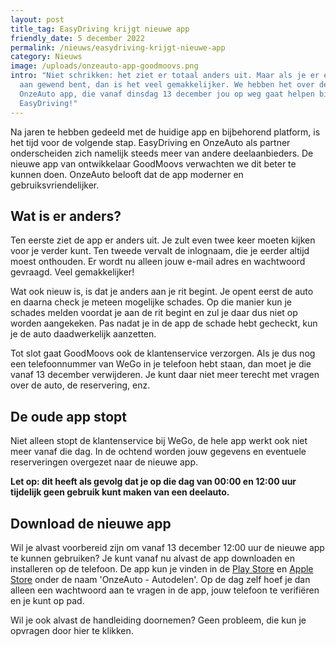 ```yaml
---
layout: post
title_tag: EasyDriving krijgt nieuwe app
friendly_date: 5 december 2022
permalink: /nieuws/easydriving-krijgt-nieuwe-app
category: Nieuws
image: /uploads/onzeauto-app-goodmoovs.png
intro: "Niet schrikken: het ziet er totaal anders uit. Maar als je er eenmaal
  aan gewend bent, dan is het veel gemakkelijker. We hebben het over de nieuwe
  OnzeAuto app, die vanaf dinsdag 13 december jou op weg gaat helpen bij
  EasyDriving!"
---
```

Na jaren te hebben gedeeld met de huidige app en bijbehorend platform, is het tijd voor de volgende stap. EasyDriving en OnzeAuto als partner onderscheiden zich namelijk steeds meer van andere deelaanbieders. De nieuwe app van ontwikkelaar GoodMoovs verwachten we dit beter te kunnen doen. OnzeAuto belooft dat de app moderner en gebruiksvriendelijker.

## Wat is er anders?

Ten eerste ziet de app er anders uit. Je zult even twee keer moeten kijken voor je verder kunt. Ten tweede vervalt de inlognaam, die je eerder altijd moest onthouden. Er wordt nu alleen jouw e-mail adres en wachtwoord gevraagd. Veel gemakkelijker!

Wat ook nieuw is, is dat je anders aan je rit begint. Je opent eerst de auto en daarna check je meteen mogelijke schades. Op die manier kun je schades melden voordat je aan de rit begint en zul je daar dus niet op worden aangekeken. Pas nadat je in de app de schade hebt gecheckt, kun je de auto daadwerkelijk aanzetten.

Tot slot gaat GoodMoovs ook de klantenservice verzorgen. Als je dus nog een telefoonnummer van WeGo in je telefoon hebt staan, dan moet je die vanaf 13 december verwijderen. Je kunt daar niet meer terecht met vragen over de auto, de reservering, enz.

## De oude app stopt

Niet alleen stopt de klantenservice bij WeGo, de hele app werkt ook niet meer vanaf die dag. In de ochtend worden jouw gegevens en eventuele reserveringen overgezet naar de nieuwe app.

**Let op: dit heeft als gevolg dat je op die dag van 00:00 en 12:00 uur tijdelijk geen gebruik kunt maken van een deelauto.**

## Download de nieuwe app

Wil je alvast voorbereid zijn om vanaf 13 december 12:00 uur de nieuwe app te kunnen gebruiken? Je kunt vanaf nu alvast de app downloaden en installeren op de telefoon. De app kun je vinden in de [Play Store](https://play.google.com/store/apps/details?id=com.goodmoovs.onzeauto&gl=NL) en [Apple Store](https://apps.apple.com/nl/app/onzeauto-autodelen/id6443811310) onder de naam 'OnzeAuto - Autodelen'. Op de dag zelf hoef je dan alleen een wachtwoord aan te vragen in de app, jouw telefoon te verifiëren en je kunt op pad.

Wil je ook alvast de handleiding doornemen? Geen probleem, die kun je opvragen door hier te klikken.